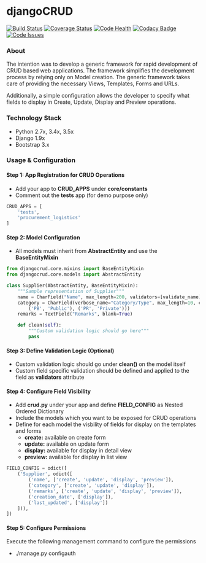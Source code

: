 # djangoCRUD

[![Build Status](https://travis-ci.org/faxad/djangoCRUD.svg?branch=master)](https://travis-ci.org/faxad/djangoCRUD)
[![Coverage Status](https://coveralls.io/repos/github/faxad/djangoCRUD/badge.svg?branch=master)](https://coveralls.io/github/faxad/djangoCRUD?branch=master)
[![Code Health](https://landscape.io/github/faxad/djangoCRUD/master/landscape.svg?style=flat)](https://landscape.io/github/faxad/djangoCRUD/master)
[![Codacy Badge](https://api.codacy.com/project/badge/grade/82d97392eecb4ffab85403390f6b25af)](https://www.codacy.com/app/fawadhq/djangoCRUD)
[![Code Issues](https://www.quantifiedcode.com/api/v1/project/2807a5b5bcdb46258ef0bcf7bb4e4d0f/badge.svg)](https://www.quantifiedcode.com/app/project/2807a5b5bcdb46258ef0bcf7bb4e4d0f)

### About
The intention was to develop a generic framework for rapid development of CRUD based web applications. The framework simplifies the development process by relying only on Model creation. The generic framework takes care of providing the necessary Views, Templates, Forms and URLs.

Additionally, a simple configuration allows the developer to specify what fields to display in Create, Update, Display and Preview operations.

### Technology Stack
- Python 2.7x, 3.4x, 3.5x
- Django 1.9x
- Bootstrap 3.x

### Usage & Configuration

#### Step 1: App Registration for CRUD Operations
- Add your app to **CRUD_APPS** under **core/constants**
- Comment out the **tests** app (for demo purpose only)
```python
CRUD_APPS = [
    'tests',
    'procurement_logistics'
]
```
#### Step 2: Model Configuration
- All models must inherit from **AbstractEntity** and use the **BaseEntityMixin**
```python
from djangocrud.core.mixins import BaseEntityMixin
from djangocrud.core.models import AbstractEntity

class Supplier(AbstractEntity, BaseEntityMixin):
    """Sample representation of Supplier"""
    name = CharField("Name", max_length=200, validators=[validate_name])
    category = CharField(verbose_name="Category/Type", max_length=10, choices=(
        ('PB', 'Public'), ('PR', 'Private')))
    remarks = TextField("Remarks", blank=True)

    def clean(self):
        """Custom validation logic should go here"""
        pass
```
#### Step 3: Define Validation Logic (Optional)
- Custom validation logic should go under **clean()** on the model itself
- Custom field specific validation should be defined and applied to the field as **validators** attribute

#### Step 4: Configure Field Visibility
- Add **crud.py** under your app and define **FIELD_CONFIG** as Nested Ordered Dictionary
- Include the models which you want to be exposed for CRUD operations
- Define for each model the visbility of fields for display on the templates and forms 
    - **create:** available on create form
    - **update:** available on update form
    - **display:** available for display in detail view
    - **preview:** available for display in list view
```python
FIELD_CONFIG = odict([
    ('Supplier', odict([
        ('name', ['create', 'update', 'display', 'preview']),
        ('category', ['create', 'update', 'display']),
        ('remarks', ['create', 'update', 'display', 'preview']),
        ('creation_date', ['display']),
        ('last_updated', ['display'])
    ])),
])
```

#### Step 5: Configure Permissions
Execute the following management command to configure the permissions
- ./manage.py configauth
